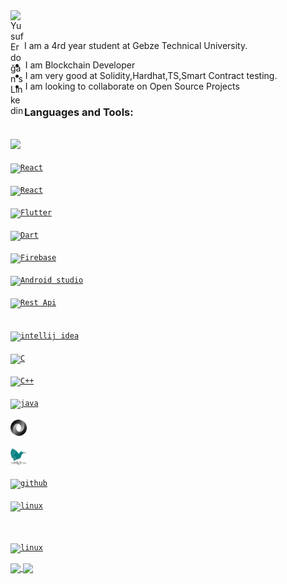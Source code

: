 
<a href="https://www.linkedin.com/in/yusuf--erdogan">
  <img align="left" alt="Yusuf Erdoğan's Linkedin" width="22px" src="https://raw.githubusercontent.com/peterthehan/peterthehan/master/assets/linkedin.svg" />
</a>
<br />
<br />

I am a 4rd year student at Gebze Technical University.


- I am Blockchain Developer
- I am very good at Solidity,Hardhat,TS,Smart Contract testing.
- I am looking to collaborate on Open Source Projects
### Languages and Tools:
[<code>
<img width="26px" src="https://img.icons8.com/ios-filled/50/000000/solidity.png"/>
</code>]([https://www.jetbrains.com/pycharm/](https://docs.soliditylang.org/en/v0.8.15/))
[<code>
<img alt="React" width="26px" src="https://encrypted-tbn0.gstatic.com/images?q=tbn:ANd9GcRorATuT3iIKZOcvEVkxQSaDpABNtEeqfZeC8Jzcou4i9237nO8xaTDyYDgx40F5fHKDiA&usqp=CAU"/>
</code>](https://hardhat.org/)
[<code>
<img alt="React" width="26px" src="https://img.icons8.com/wired/64/000000/react.png" />
</code>](https://reactjs.org)
[<code>
<img alt="Flutter" width="26px" src="https://img.icons8.com/color/48/000000/flutter.png" />
</code>](https://flutter.dev)
[<code>
<img alt="Dart" width="26px" src="https://img.icons8.com/color/48/000000/dart.png" />
</code>](https://dart.dev)
[<code>
<img alt="Firebase" width="26px" src="https://img.icons8.com/color/48/000000/firebase.png" />
</code>](https://firebase.google.com)
[<code>
<img alt="Android studio" width="26px" src="https://img.icons8.com/fluent/48/000000/android-os.png" />
</code>](https://developer.android.com/studio)
[<code>
<img alt="Rest Api" width="26px" src="https://img.icons8.com/nolan/64/api-settings.png" />
</code>](https://www.redhat.com/en/topics/api/what-is-a-rest-api)
[<code>  
<img alt="intellij idea" width="26px" src="https://img.icons8.com/color/240/000000/intellij-idea.png" />
</code>](https://www.jetbrains.com/idea/)
[<code>
<img alt="C" width="26px" src="https://img.icons8.com/color/48/000000/c-programming.png">
</code>](https://en.wikipedia.org/wiki/C_(programming_language))
[<code>
<img alt="C++" width="26px" src="https://img.icons8.com/color/48/000000/c-plus-plus-logo.png">
</code>](https://en.wikipedia.org/wiki/C%2B%2B)
[<code>
<img alt="java" width="26px" src="https://img.icons8.com/color/240/000000/java-coffee-cup-logo.png">
</code>](https://docs.oracle.com/en/java/)
[<code>
<img alt="json" width="26px" src="https://raw.githubusercontent.com/github/explore/80688e429a7d4ef2fca1e82350fe8e3517d3494d/topics/json/json.png">
</code>](https://www.json.org/json-en.html)
[<code>
<img alt="latex" width="26px" src="https://raw.githubusercontent.com/github/explore/80688e429a7d4ef2fca1e82350fe8e3517d3494d/topics/latex/latex.png">
</code>](https://www.latex-project.org/)
[<code>
<img alt="github" width="26px" src="https://img.icons8.com/color/48/000000/git.png">
</code>](https://github.com/)
[<code>
<img alt="linux" width="26px" src="https://img.icons8.com/color/96/000000/linux.png">
</code>](https://www.kernel.org/)
<br />

[<code>
<img alt="linux" width="250px" src="https://cdn.icon-icons.com/icons2/2699/PNG/512/buymeacoffee_logo_icon_169441.png">
</code>](https://www.yusufferdogan.github.io)

<a href="https://github.com/anuraghazra/github-readme-stats">
  <img align="center" src="[https://github-readme-stats.vercel.app/api/pin/?username=anuraghazra&repo=github-readme-stats](https://github-readme-stats.vercel.app/api?username=yusufferdogan&show_icons=true&theme=radical)" />
</a>
<a href="https://github.com/anuraghazra/convoychat">
  <img align="center" src="https://github-readme-stats.vercel.app/api/top-langs/?username=yusufferdogan&hide=javascript,html,css)" />
</a>

<!-- ![yusuf's github stats](https://github-readme-stats.vercel.app/api?username=yusufferdogan&show_icons=true&theme=radical)

[![Top Langs](https://github-readme-stats.vercel.app/api/top-langs/?username=yusufferdogan&hide=javascript,html,css)](https://github.com/anuraghazra/github-readme-stats) -->

